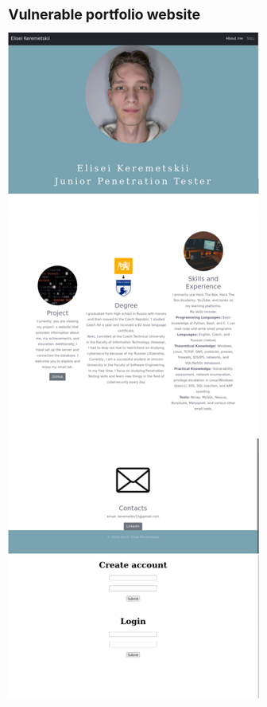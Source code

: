 # Vulnerable portfolio website
![Photo 1](https://github.com/keremeli/portfolio/blob/main/images/1.jpg)
![Photo 2](https://github.com/keremeli/portfolio/blob/main/images/2.jpg)
![Photo 3](https://github.com/keremeli/portfolio/blob/main/images/3.jpg)
![Photo 4](https://github.com/keremeli/portfolio/blob/main/images/4.jpg)
